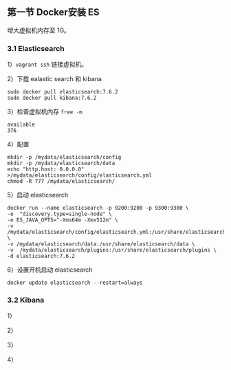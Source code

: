 ## 第一节 Docker安装 ES

增大虚拟机内存至 1G。

### 3.1 Elasticsearch


1）`vagrant ssh` 链接虚拟机。


2）下载 ealastic search 和 kibana

```shell
sudo docker pull elasticsearch:7.6.2
sudo docker pull kibana:7.6.2
```

3）检查虚拟机内存 `free -m`

```shell
available
376
```

4）配置

```shell
mkdir -p /mydata/elasticsearch/config
mkdir -p /mydata/elasticsearch/data
echo "http.host: 0.0.0.0" >/mydata/elasticsearch/config/elasticsearch.yml
chmod -R 777 /mydata/elasticsearch/
```


5）启动 elasticsearch

```shell
docker run --name elasticsearch -p 9200:9200 -p 9300:9300 \
-e  "discovery.type=single-node" \
-e ES_JAVA_OPTS="-Xms64m -Xmx512m" \
-v /mydata/elasticsearch/config/elasticsearch.yml:/usr/share/elasticsearch/config/elasticsearch.yml \
-v /mydata/elasticsearch/data:/usr/share/elasticsearch/data \
-v  /mydata/elasticsearch/plugins:/usr/share/elasticsearch/plugins \
-d elasticsearch:7.6.2 
```


6）设置开机启动 elasticsearch

```shell
docker update elasticsearch --restart=always
```

### 3.2 Kibana

1）


2）


3）


4）


